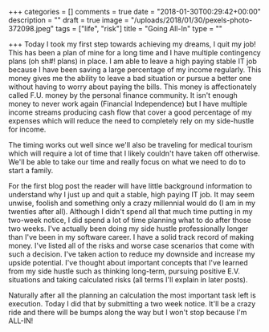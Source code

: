 +++
categories = []
comments = true
date = "2018-01-30T00:29:42+00:00"
description = ""
draft = true
image = "/uploads/2018/01/30/pexels-photo-372098.jpeg"
tags = ["life", "risk"]
title = "Going All-In"
type = ""

+++
Today I took my first step towards achieving my dreams, I quit my job! This has been a plan of mine for a long time and I have multiple contingency plans (oh sh#! plans) in place. I am able to leave a high paying stable IT job because I have been saving a large percentage of my income regularly. This money gives me the ability to leave a bad situation or pursue a better one without having to worry about paying the bills. This money is affectionately called F.U. money by the personal finance community. It isn't enough money to never work again (Financial Independence) but I have multiple income streams producing cash flow that cover a good percentage of my expenses which will reduce the need to completely rely on my side-hustle for income.

The timing works out well since we'll also be traveling for medical tourism which will require a lot of time that I likely couldn't have taken off otherwise. We'll be able to take our time and really focus on what we need to do to start a family. 

For the first blog post the reader will have little background information to understand why I just up and quit a stable, high paying IT job. It may seem unwise, foolish and something only a crazy millennial would do (I am in my twenties after all). Although I didn't spend all that much time putting in my two-week notice, I did spend a lot of time planning what to do after those two weeks. I've actually been doing my side hustle professionally longer than I've been in my software career. I have a solid track record of making money. I've listed all of the risks and worse case scenarios that come with such a decision. I've taken action to reduce my downside and increase my upside potential. I've thought about important concepts that I've learned from my side hustle such as thinking long-term, pursuing positive E.V. situations and taking calculated risks (all terms I'll explain in later posts). 

Naturally after all the planning an calculation the most important task left is execution. Today I did that by submitting a two week notice. It'll be a crazy ride and there will be bumps along the way but I won't stop because I'm ALL-IN!